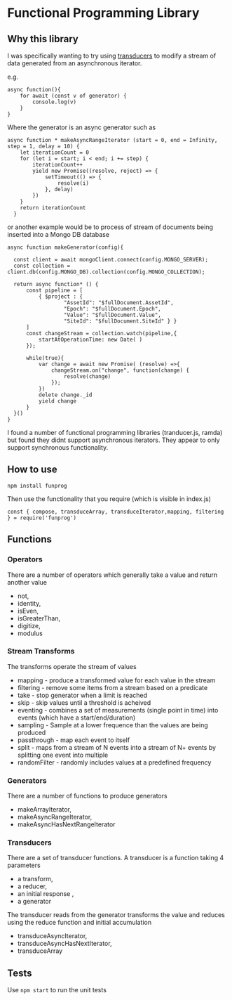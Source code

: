 # Functional Programming Library    

## Why this library

I was specifically wanting to try using [transducers](https://medium.com/javascript-scene/transducers-efficient-data-processing-pipelines-in-javascript-7985330fe73d) to modify a stream of data generated from an asynchronous iterator.

e.g.
```
async function(){
    for await (const v of generator) {
        console.log(v)
    }
}
```

Where the generator is an async generator such as
```
async function * makeAsyncRangeIterator (start = 0, end = Infinity, step = 1, delay = 10) {
    let iterationCount = 0
    for (let i = start; i < end; i += step) {
        iterationCount++
        yield new Promise((resolve, reject) => {
            setTimeout(() => {
                resolve(i)
            }, delay)
        })
    }
    return iterationCount
  }
  ```
  or another example would be to process of stream of documents being inserted into a Mongo DB database
  ```
async function makeGenerator(config){
    
    const client = await mongoClient.connect(config.MONGO_SERVER);
    const collection = client.db(config.MONGO_DB).collection(config.MONGO_COLLECTION);

    return async function* () {
        const pipeline = [
            { $project : { 
                    "AssetId": "$fullDocument.AssetId", 
                    "Epoch": "$fullDocument.Epoch", 
                    "Value": "$fullDocument.Value", 
                    "SiteId": "$fullDocument.SiteId" } }
        ]
        const changeStream = collection.watch(pipeline,{
            startAtOperationTime: new Date( )
        });
    
        while(true){
            var change = await new Promise( (resolve) =>{
                changeStream.on("change", function(change) {
                    resolve(change)
                });
            })
            delete change._id
            yield change
        }
    }()
}
  ```

I found a number of functional programming libraries (tranducer.js, ramda) but found they didnt support asynchronous iterators.  They appear to only support synchronous functionality.

## How to use

```
npm install funprog
```

Then use the functionality that you require (which is visible in index.js)
```
const { compose, transduceArray, transduceIterator,mapping, filtering } = require('funprog')
````

## Functions
### Operators

There are a number of operators which generally take a value and return another value

 - not,
 - identity,
 - isEven,
 - isGreaterThan,
 - digitize,
 - modulus

### Stream Transforms

The transforms operate the stream of values
- mapping - produce a transformed value for each value in the stream
- filtering - remove some items from a stream based on a predicate
- take - stop generator when a limit is reached
- skip - skip values until a threshold is acheived
- eventing - combines a set of measurements (single point in time) into events (which have a start/end/duration)
- sampling - Sample at a lower frequence than the values are being produced
- passthrough - map each event to itself
- split - maps from a stream of N events into a stream of N+ events by splitting one event into multiple
- randomFilter - randomly includes values at a predefined frequency

### Generators

There are a number of functions to produce generators

- makeArrayIterator,
- makeAsyncRangeIterator,
- makeAsyncHasNextRangeIterator

### Transducers

There are a set of transducer functions.
A transducer is a function taking 4 parameters
  - a transform,
  - a reducer,
  - an initial response ,
  - a generator
  
The transducer reads from the generator transforms the value and reduces using the reduce function and initial accumulation

 - transduceAsyncIterator,
 - transduceAsyncHasNextIterator,
 - transduceArray


## Tests

Use `npm start` to run the unit tests
